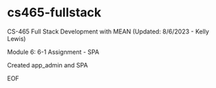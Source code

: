 # cs465-fullstack
CS-465 Full Stack Development with MEAN
(Updated: 8/6/2023 - Kelly Lewis)

Module 6: 6-1 Assignment - SPA

Created app_admin and SPA


EOF


